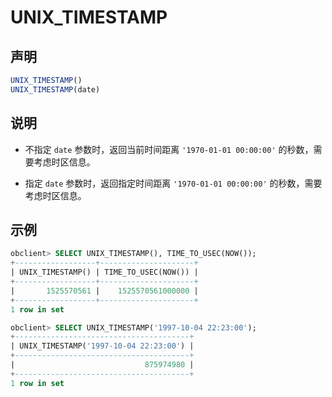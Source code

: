 # UNIX_TIMESTAMP

## 声明

```javascript
UNIX_TIMESTAMP()
UNIX_TIMESTAMP(date)
```

## 说明

* 不指定 `date` 参数时，返回当前时间距离 `'1970-01-01 00:00:00'` 的秒数，需要考虑时区信息。

* 指定 `date` 参数时，返回指定时间距离 `'1970-01-01 00:00:00'` 的秒数，需要考虑时区信息。

## 示例

```sql
obclient> SELECT UNIX_TIMESTAMP(), TIME_TO_USEC(NOW());
+------------------+---------------------+
| UNIX_TIMESTAMP() | TIME_TO_USEC(NOW()) |
+------------------+---------------------+
|       1525570561 |    1525570561000000 |
+------------------+---------------------+
1 row in set

obclient> SELECT UNIX_TIMESTAMP('1997-10-04 22:23:00');
+---------------------------------------+
| UNIX_TIMESTAMP('1997-10-04 22:23:00') |
+---------------------------------------+
|                             875974980 |
+---------------------------------------+
1 row in set
```
